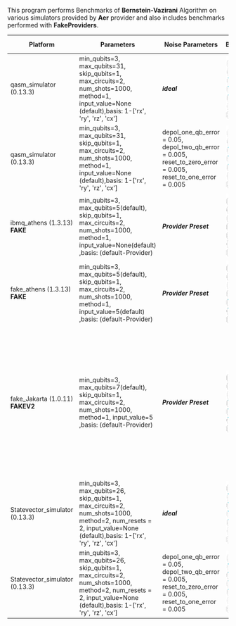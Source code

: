 This program performs Benchmarks of **Bernstein-Vazirani** Algorithm on various simulators provided by **Aer** provider and also includes benchmarks performed with **FakeProviders**.

|Platform|Parameters|Noise Parameters|Benchmarks|Volumetric Positioning|Remarks|
|--------|----------|----------------|----------|----------------------|-------|
|qasm_simulator (0.13.3)|min_qubits=3, max_qubits=31, skip_qubits=1, max_circuits=2, num_shots=1000, method=1, input_value=None (default),basis: 1-['rx', 'ry', 'rz', 'cx']|***ideal***|![Test-1](1.jpg)|![Test-1-QV](1-QV.jpg)|Qasm simulator only supports upto **31** qubits.|
|qasm_simulator (0.13.3)|min_qubits=3, max_qubits=31, skip_qubits=1, max_circuits=2, num_shots=1000, method=1, input_value=None (default),basis: 1-['rx', 'ry', 'rz', 'cx']|depol_one_qb_error = 0.05, depol_two_qb_error = 0.005, reset_to_zero_error = 0.005, reset_to_one_error = 0.005|![Test-2](2.jpg)|![Test-2-QV](2-QV.jpg)|Qasm simulator only supports upto **31** qubits.|
|ibmq_athens (1.3.13) **FAKE**|min_qubits=3, max_qubits=5(default), skip_qubits=1, max_circuits=2, num_shots=1000, method=1, input_value=None(default) ,basis: (default-Provider)|***Provider Preset***|![Test-3](3.jpg)|![Test-3-QV](3-QV.jpg)|This is Fake Backend with maximum supported qubits **5**|
|fake_athens (1.3.13) **FAKE**|min_qubits=3, max_qubits=5(default), skip_qubits=1, max_circuits=2, num_shots=1000, method=1, input_value=5(default) ,basis: (default-Provider)|***Provider Preset***|![Test-4](4.jpg)|![Test-4-QV](4-QV.jpg)|This is Fake Backend with maximum supported qubits **5**|
|fake_Jakarta (1.0.11) **FAKEV2**|min_qubits=3, max_qubits=7(default), skip_qubits=1, max_circuits=2, num_shots=1000, method=1, input_value=5 ,basis: (default-Provider)|***Provider Preset***|![Test-5](5.jpg)|![Test-5-QV](5-QV.jpg)|This is Fake Backend *(version-2)* with maximum supported qubits **7**. As i have given input_value=5 (i.e.,101) can only represented in 3 bits of input but here at 3-Qubits ckt only 2 Qubits are used for inputs so the fidelity is 0.|
|Statevector_simulator (0.13.3)|min_qubits=3, max_qubits=26, skip_qubits=1, max_circuits=2, num_shots=1000, method=2, num_resets = 2, input_value=None (default),basis: 1-['rx', 'ry', 'rz', 'cx']|***ideal***|![Test-6](6.jpg)|![Test-6-QV](6-QV.jpg)|Statevector simulator only supports upto **31** qubits. Kernel died at **27** Qubits|
|Statevector_simulator (0.13.3)|min_qubits=3, max_qubits=26, skip_qubits=1, max_circuits=2, num_shots=1000, method=2, num_resets = 2, input_value=None (default),basis: 1-['rx', 'ry', 'rz', 'cx']|depol_one_qb_error = 0.05, depol_two_qb_error = 0.005, reset_to_zero_error = 0.005, reset_to_one_error = 0.005|![Test-7](7.jpg)|![Test-7-QV](7-QV.jpg)|Statevector simulator only supports upto **31** qubits. Kernel died at **27** Qubits|